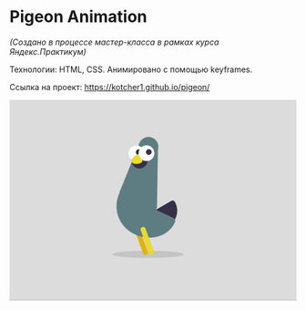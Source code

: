 # Pigeon Animation

*(Создано в процессе мастер-класса в рамках курса Яндекс.Практикум)*

Технологии: HTML, CSS. Анимировано с помощью keyframes.

Ссылка на проект: https://kotcher1.github.io/pigeon/

![](anima3.gif)
